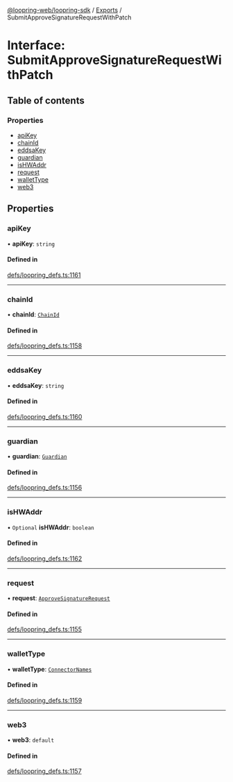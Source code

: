 [@loopring-web/loopring-sdk](../README.md) / [Exports](../modules.md) / SubmitApproveSignatureRequestWithPatch

# Interface: SubmitApproveSignatureRequestWithPatch

## Table of contents

### Properties

- [apiKey](SubmitApproveSignatureRequestWithPatch.md#apikey)
- [chainId](SubmitApproveSignatureRequestWithPatch.md#chainid)
- [eddsaKey](SubmitApproveSignatureRequestWithPatch.md#eddsakey)
- [guardian](SubmitApproveSignatureRequestWithPatch.md#guardian)
- [isHWAddr](SubmitApproveSignatureRequestWithPatch.md#ishwaddr)
- [request](SubmitApproveSignatureRequestWithPatch.md#request)
- [walletType](SubmitApproveSignatureRequestWithPatch.md#wallettype)
- [web3](SubmitApproveSignatureRequestWithPatch.md#web3)

## Properties

### apiKey

• **apiKey**: `string`

#### Defined in

[defs/loopring_defs.ts:1161](https://github.com/Loopring/loopring_sdk/blob/532648f/src/defs/loopring_defs.ts#L1161)

___

### chainId

• **chainId**: [`ChainId`](../enums/ChainId.md)

#### Defined in

[defs/loopring_defs.ts:1158](https://github.com/Loopring/loopring_sdk/blob/532648f/src/defs/loopring_defs.ts#L1158)

___

### eddsaKey

• **eddsaKey**: `string`

#### Defined in

[defs/loopring_defs.ts:1160](https://github.com/Loopring/loopring_sdk/blob/532648f/src/defs/loopring_defs.ts#L1160)

___

### guardian

• **guardian**: [`Guardian`](../modules.md#guardian)

#### Defined in

[defs/loopring_defs.ts:1156](https://github.com/Loopring/loopring_sdk/blob/532648f/src/defs/loopring_defs.ts#L1156)

___

### isHWAddr

• `Optional` **isHWAddr**: `boolean`

#### Defined in

[defs/loopring_defs.ts:1162](https://github.com/Loopring/loopring_sdk/blob/532648f/src/defs/loopring_defs.ts#L1162)

___

### request

• **request**: [`ApproveSignatureRequest`](ApproveSignatureRequest.md)

#### Defined in

[defs/loopring_defs.ts:1155](https://github.com/Loopring/loopring_sdk/blob/532648f/src/defs/loopring_defs.ts#L1155)

___

### walletType

• **walletType**: [`ConnectorNames`](../enums/ConnectorNames.md)

#### Defined in

[defs/loopring_defs.ts:1159](https://github.com/Loopring/loopring_sdk/blob/532648f/src/defs/loopring_defs.ts#L1159)

___

### web3

• **web3**: `default`

#### Defined in

[defs/loopring_defs.ts:1157](https://github.com/Loopring/loopring_sdk/blob/532648f/src/defs/loopring_defs.ts#L1157)
